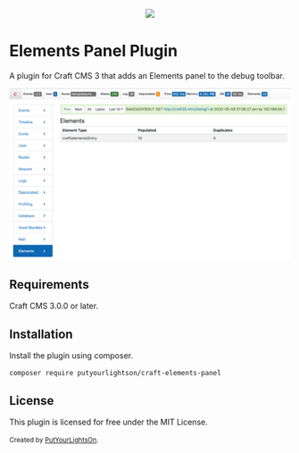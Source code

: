 <p align="center"><img width="130" src="https://raw.githubusercontent.com/putyourlightson/craft-elements-panel/v1/src/icon.svg"></p>

# Elements Panel Plugin

A plugin for Craft CMS 3 that adds an Elements panel to the debug toolbar.

![Elements Panel Screenshot](./docs/elements-panel-1.png)

## Requirements

Craft CMS 3.0.0 or later.

## Installation

Install the plugin using composer.

```
composer require putyourlightson/craft-elements-panel
```

## License

This plugin is licensed for free under the MIT License.

<small>Created by [PutYourLightsOn](https://putyourlightson.com/).</small>
